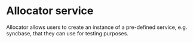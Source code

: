 # Allocator service

Allocator allows users to create an instance of a pre-defined service, e.g.
syncbase, that they can use for testing purposes.

